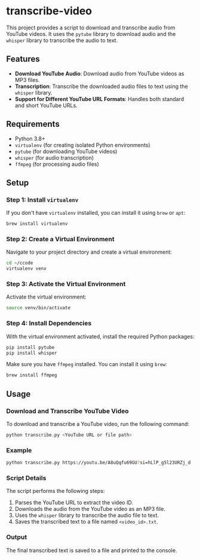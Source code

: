 # transcribe-video

This project provides a script to download and transcribe audio from YouTube videos. It uses the `pytube` library to download audio and the `whisper` library to transcribe the audio to text.

## Features

- **Download YouTube Audio**: Download audio from YouTube videos as MP3 files.
- **Transcription**: Transcribe the downloaded audio files to text using the `whisper` library.
- **Support for Different YouTube URL Formats**: Handles both standard and short YouTube URLs.

## Requirements

- Python 3.8+
- `virtualenv` (for creating isolated Python environments)
- `pytube` (for downloading YouTube videos)
- `whisper` (for audio transcription)
- `ffmpeg` (for processing audio files)

## Setup

### Step 1: Install `virtualenv`

If you don't have `virtualenv` installed, you can install it using `brew` or `apt`:
```bash
brew install virtualenv
```

### Step 2: Create a Virtual Environment

Navigate to your project directory and create a virtual environment:
```bash
cd ~/ccode
virtualenv venv
```

### Step 3: Activate the Virtual Environment

Activate the virtual environment:
```bash
source venv/bin/activate
```

### Step 4: Install Dependencies

With the virtual environment activated, install the required Python packages:
```bash
pip install pytube
pip install whisper
```

Make sure you have `ffmpeg` installed. You can install it using `brew`:
```bash
brew install ffmpeg
```

## Usage

### Download and Transcribe YouTube Video

To download and transcribe a YouTube video, run the following command:
```bash
python transcribe.py <YouTube URL or file path>
```

### Example

```bash
python transcribe.py https://youtu.be/A8uQqfu69GU?si=hLlP_g5l23URZj_d
```

### Script Details

The script performs the following steps:
1. Parses the YouTube URL to extract the video ID.
2. Downloads the audio from the YouTube video as an MP3 file.
3. Uses the `whisper` library to transcribe the audio file to text.
4. Saves the transcribed text to a file named `<video_id>.txt`.

### Output

The final transcribed text is saved to a file and printed to the console.
